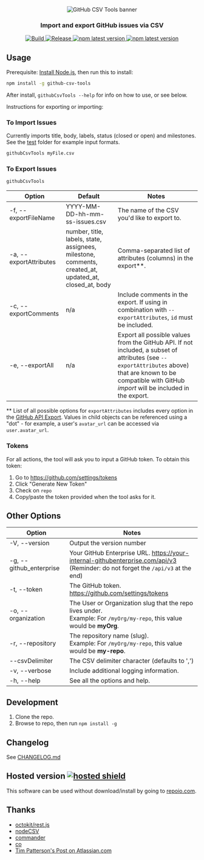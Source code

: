 <div align="center"><img src="https://github.com/gavinr/github-csv-tools/blob/master/banner.jpg?raw=true" alt="GitHub CSV Tools banner" title="GitHub CSV Tools" />
<h3 align="center">Import and export GitHub issues via CSV</h3>
</div>

<p align="center">
  
  <a href="https://github.com/gavinr/github-csv-tools/actions?query=workflow%3ATest+branch%3Amaster">
    <img alt="Build" src="https://github.com/gavinr/github-csv-tools/workflows/Test/badge.svg">
  </a>
  <a href="https://github.com/gavinr/github-csv-tools/actions?query=workflow%3ARelease+branch%3Amaster">
    <img alt="Release" src="https://github.com/gavinr/github-csv-tools/workflows/Release/badge.svg">
  </a>
  <a href="https://www.npmjs.com/package/github-csv-tools">
    <img alt="npm latest version" src="https://img.shields.io/npm/v/github-csv-tools/latest.svg">
  </a>
  <a href="https://repoio.com">
    <img alt="npm latest version" src="https://img.shields.io/badge/hosted-repoio.com-orange">
  </a>
</p>

## Usage

Prerequisite: [Install Node.js](https://nodejs.org/en/), then run this to install:

```bash
npm install -g github-csv-tools
```

After install, `githubCsvTools --help` for info on how to use, or see below.

Instructions for exporting or importing:

### To Import Issues

Currently imports title, body, labels, status (closed or open) and milestones. See the [test](/test) folder for example input formats.

```bash
githubCsvTools myFile.csv
```

### To Export Issues

```bash
githubCsvTools
```

| Option                 | Default                                                                                               | Notes                                                                                                                                                                                                         |
| ---------------------- | ----------------------------------------------------------------------------------------------------- | ------------------------------------------------------------------------------------------------------------------------------------------------------------------------------------------------------------- |
| -f, --exportFileName   | YYYY-MM-DD-hh-mm-ss-issues.csv                                                                        | The name of the CSV you'd like to export to.                                                                                                                                                                  |
| -a, --exportAttributes | number, title, labels, state, assignees, milestone, comments, created_at, updated_at, closed_at, body | Comma-separated list of attributes (columns) in the export**.                                                                                                                                                 |
| -c, --exportComments   | n/a                                                                                                   | Include comments in the export. If using in combination with `--exportAttributes`, `id` must be included.                                                                                                     |
| -e, --exportAll        | n/a                                                                                                   | Export all possible values from the GitHub API. If not included, a subset of attributes (see `--exportAttributes` above) that are known to be compatible with GitHub *import* will be included in the export. |

** List of all possible options for `exportAttributes` includes every option in the [GitHub API Export](https://developer.github.com/v3/issues/#response-4). Values in child objects can be referenced using a "dot" - for example, a user's `avatar_url` can be accessed via `user.avatar_url`.

### Tokens

For all actions, the tool will ask you to input a GitHub token. To obtain this token:

1. Go to <https://github.com/settings/tokens>
2. Click "Generate New Token"
3. Check on `repo`
4. Copy/paste the token provided when the tool asks for it.

## Other Options

| Option                  | Notes                                                                         |
| ----------------------- | ------------------------------------------------------------------------------|
| -V, --version           | Output the version number                                                     |
| -g, --github_enterprise | Your GitHub Enterprise URL. <https://your-internal-githubenterprise.com/api/v3>  <br />(Reminder: do not forget the  `/api/v3` at the end)|
| -t, --token             | The GitHub token. <https://github.com/settings/tokens>                          |
| -o, --organization      | The User or Organization slug that the repo lives under. <br />Example: For `/myOrg/my-repo`, this value would be **myOrg**.                    |
| -r, --repository        | The repository name (slug).<br />Example: For `/myOrg/my-repo`, this value would be **my-repo**.                                                 |
| --csvDelimiter          | The CSV delimiter character (defaults to ',')                                 |
| -v, --verbose           | Include additional logging information.                                       |
| -h, --help              | See all the options and help.                                                 |

## Development

1. Clone the repo.
2. Browse to repo, then run `npm install -g`

## Changelog

See [CHANGELOG.md](https://github.com/gavinr/github-csv-tools/blob/master/CHANGELOG.md)

## Hosted version [![hosted shield](https://img.shields.io/badge/hosted-repoio.com-orange)](https://repoio.com)

This software can be used without download/install by going to [repoio.com](https://repoio.com).

## Thanks

- [octokit/rest.js](https://octokit.github.io/rest.js/)
- [nodeCSV](https://www.npmjs.com/package/csv)
- [commander](https://www.npmjs.com/package/commander)
- [co](https://www.npmjs.com/package/co)
- [Tim Patterson's Post on Atlassian.com](https://developer.atlassian.com/blog/2015/11/scripting-with-node/)

